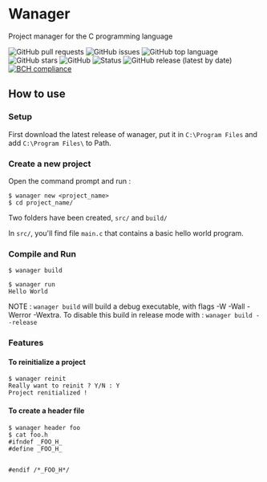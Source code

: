 # Wanager

Project manager for the C programming language

![GitHub pull requests](https://img.shields.io/github/issues-pr/Wafelack/wanager?label=Pull%20requests) ![GitHub issues](https://img.shields.io/github/issues/Wafelack/wanager?color=%23ff5522&label=Issues) ![GitHub top language](https://img.shields.io/github/languages/top/Wafelack/wanager?color=%23aaaaaa&label=C) ![GitHub stars](https://img.shields.io/github/stars/Wafelack/wanager?label=Stars) ![GitHub](https://img.shields.io/github/license/Wafelack/wanager?color=%2300afff&label=License) ![Status](https://img.shields.io/badge/Status-Working_for_Windows_only-%2300ff00) ![GitHub release (latest by date)](https://img.shields.io/github/v/release/Wafelack/wanager?label=Latest%20release) [![BCH compliance](https://bettercodehub.com/edge/badge/Wafelack/Wanager?branch=master)](https://bettercodehub.com/)

## How to use

### Setup

First download the latest release of wanager, put it in `C:\Program Files` and add `C:\Program Files\` to Path.

### Create a new project

Open the command prompt and run :

```
$ wanager new <project_name>
$ cd project_name/
```

Two folders have been created, `src/` and `build/`

In `src/`, you'll find file `main.c` that contains a basic hello world program.

### Compile and Run

```
$ wanager build

$ wanager run
Hello World
```

NOTE : `wanager build` will build a debug executable, with flags -W -Wall -Werror -Wextra. To disable this build in release mode with : `wanager build --release`

### Features

#### To reinitialize a project

```
$ wanager reinit
Really want to reinit ? Y/N : Y
Project renitialized !
```

#### To create a header file

```
$ wanager header foo
$ cat foo.h
#ifndef _FOO_H_
#define _FOO_H_


#endif /*_FOO_H*/
```
